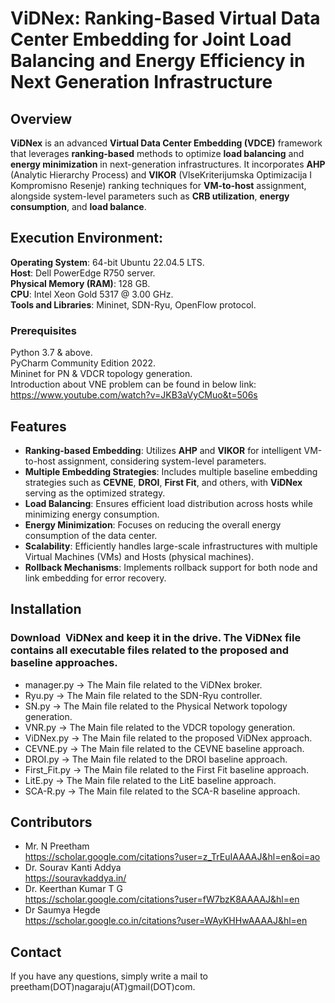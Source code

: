 # ViDNex: Ranking-Based Virtual Data Center Embedding for Joint Load Balancing and Energy Efficiency in Next Generation Infrastructure

## Overview

**ViDNex** is an advanced **Virtual Data Center Embedding (VDCE)** framework that leverages **ranking-based** methods to optimize **load balancing** and **energy minimization** in next-generation infrastructures. It incorporates **AHP** (Analytic Hierarchy Process) and **VIKOR** (VlseKriterijumska Optimizacija I Kompromisno Resenje) ranking techniques for **VM-to-host** assignment, alongside system-level parameters such as **CRB utilization**, **energy consumption**, and **load balance**.

## Execution Environment:

**Operating System**: 64-bit Ubuntu 22.04.5 LTS.<br />
**Host**: Dell PowerEdge R750 server.<br />
**Physical Memory (RAM)**: 128 GB.<br />
**CPU**: Intel Xeon Gold 5317 @ 3.00 GHz.<br />
**Tools and Libraries**: Mininet, SDN-Ryu, OpenFlow protocol.<br />

### Prerequisites

Python 3.7 & above.<br />
PyCharm Community Edition 2022. <br />
Mininet for PN & VDCR topology generation.<br />
Introduction about VNE problem can be found in below link:<br />
https://www.youtube.com/watch?v=JKB3aVyCMuo&t=506s<br />

## Features

- **Ranking-based Embedding**: Utilizes **AHP** and **VIKOR** for intelligent VM-to-host assignment, considering system-level parameters.
- **Multiple Embedding Strategies**: Includes multiple baseline embedding strategies such as **CEVNE**, **DROI**, **First Fit**, and others, with **ViDNex** serving as the optimized strategy.
- **Load Balancing**: Ensures efficient load distribution across hosts while minimizing energy consumption.
- **Energy Minimization**: Focuses on reducing the overall energy consumption of the data center.
- **Scalability**: Efficiently handles large-scale infrastructures with multiple Virtual Machines (VMs) and Hosts (physical machines).
- **Rollback Mechanisms**: Implements rollback support for both node and link embedding for error recovery.

## Installation

###   Download  ViDNex and keep it in the drive. The ViDNex file contains all executable files related to the proposed and baseline approaches. <br />

- manager.py -> The Main file related to the ViDNex broker.<br />
- Ryu.py -> The Main file related to the SDN-Ryu controller.<br />
- SN.py -> The Main file related to the Physical Network topology generation. <br /> 
- VNR.py -> The Main file related to the VDCR topology generation. <br />
- ViDNex.py -> The Main file related to the proposed ViDNex approach. <br />
- CEVNE.py -> The Main file related to the CEVNE baseline approach. <br />
- DROI.py -> The Main file related to the DROI baseline approach. <br />
- First_Fit.py -> The Main file related to the First Fit baseline approach. <br />
- LitE.py -> The Main file related to the LitE baseline approach. <br />
- SCA-R.py -> The Main file related to the SCA-R baseline approach. <br />


## Contributors
- Mr. N Preetham <br />
https://scholar.google.com/citations?user=z_TrEuIAAAAJ&hl=en&oi=ao <br />
- Dr. Sourav Kanti Addya <br />
https://souravkaddya.in/ <br />
- Dr. Keerthan Kumar T G<br />
https://scholar.google.com/citations?user=fW7bzK8AAAAJ&hl=en <br />
- Dr Saumya Hegde <br />
https://scholar.google.co.in/citations?user=WAyKHHwAAAAJ&hl=en <br />


## Contact
If you have any questions, simply write a mail to  preetham(DOT)nagaraju(AT)gmail(DOT)com.


